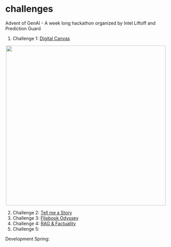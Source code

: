 # challenges

Advent of GenAI - A week long hackathon organized by Intel Liftoff and Prediction Guard

1. Challenge 1: [Digital Canvas](./01.md)


<div align=center>
<img src=https://github.com/adventofgenai/challenges/assets/786476/c6a89127-694a-447e-883e-77d9ac92471b width=500>
</div>



2. Challenge 2: [Tell me a Story](./02.md)
3. Challenge 3: [Flipbook Odyssey](./03.md)
4. Challenge 4: [RAG & Factuality](./04.md)
5. Challenge 5: [](./05.md)

Development Spring: [](./dev_sprint.md)

